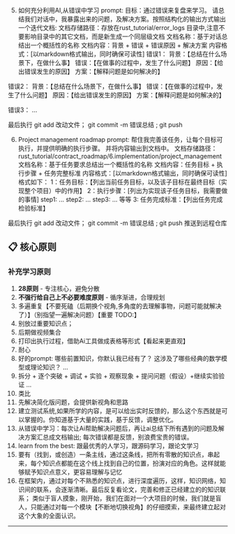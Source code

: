 5. 如何充分利用AI,从错误中学习
prompt:
目标：通过错误来复盘来学习。
请总结我们对话中，我暴露出来的问题，及解决方案。按照结构化的输出方式输出一个迭代文档:
文档存储路径：存放在rust_tutorial/error_logs 目录中,注意不要影响目录中的其它文档，而是新生成一个同层级文档
文档名称：基于对话总结出一个概括性的名称
文档内容：背景 + 错误 + 错误原因 + 解决方案
内容格式：[以markdown格式输出，同时确保可读性]
错误1： 
背景：【总结在什么场景下，在做什么事】
错误：【在做事的过程中，发生了什么问题】
原因：【给出错误发生的原因】
方案：【解释问题是如何解决的】

错误2：
背景：【总结在什么场景下，在做什么事】
错误：【在做事的过程中，发生了什么问题】
原因：【给出错误发生的原因】
方案：【解释问题是如何解决的】

错误3：
...

最后执行 git add 改动文件； git commit -m 错误总结 ; git push 


6. Project management roadmap
prompt:
帮住我完善该任务，让每个目标可执行，并提供明确的执行步骤。 
并将内容输出到文档中。 
文档存储路径：rust_tutorial/contract_roadmap/6.implementation/project_management
文档名称：基于任务要求总结出一个概括性的名称
文档内容：任务目标 + 执行步骤 + 任务完整标准
内容格式：[以markdown格式输出，同时确保可读性] 
格式如下：
1：任务目标：【列出当前任务目标，以及该子目标在最终目标（实现整个项目）中的作用】
2：执行步骤：[列出为实现该子任务目标，我需要做的事情]
step1: ...
step2: ...
step3: ...
等等
3: 任务完成标准：【列出任务完成检验标准】

最后执行 git add 改动文件； git commit -m 错误总结 ; git push  推送到远程仓库







## 📋 核心原则

### 补充学习原则
1. **28原则** - 专注核心，避免分散
2. **不强行给自己上不必要难度原则** - 循序渐进，合理规划
3. 多遍重复【不要死磕（后期换个视角,多角度的去理解事物，问题可能就解决了）】（别指望一遍解决问题）【重要 TODO:】
4. 别放过重要知识点；
5. 后期做视频集合
6. 打印出执行过程，借助Ai工具做成表格等形式【看起来更直观】
7. 耐心
8. 好的prompt: 哪些前置知识，你默认我已经有了？ 这涉及了哪些经典的数学模型或理论知识？ ...
9. 拆分 + 逐个突破 + 调试 + 实验 + 观察现象 + 提问问题（假设）+继续实验验证 ...
10. 类比
11. 先解决简化版问题，会提供新视角和思路
12. 建立测试系统,如果所学的内容，是可以给出实时反馈的，那么这个东西就是可以掌握的。你知道基于大量的实践，基于反馈，调整优化。 
13. 从错误中学习：每次让Ai帮助解决问题后，再让ai总结下所有遇到的问题及解决方案汇总成文档输出; 每次错误都是反馈，别浪费宝贵的错误。
14. learn from the best: 跟最优秀的人学习，跟源码学习，跟论文学习
15. 要有（找到，或创造）一条主线，通过这条线，把所有零散的知识点，串起来，每个知识点都能在这个线上找到自己的位置，扮演对应的角色。这样就能够赋予知识点意义，更容易理解与记忆
16. 在框架内，通过对每个不熟悉的知识点，进行深度遍历，这样，知识网络，知识间的联系，会逐渐清晰。最后反复看论文，完善和修正已经建立的的知识联系； 类似于盲人摸象，刚开始，我们在面对一个大项目的时候，我们就是盲人，只能通过对每一个模块【不断地切换视角】的仔细摸索，来最终建立起对这个大象的全面认识。
---